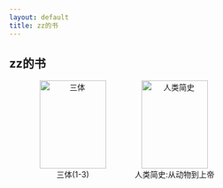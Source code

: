 ```yaml
---
layout: default
title: zz的书
---
```


zz的书
--------
<div class='line' style="padding-left: 28px">
    <div class='content' style="float: left; padding-left: 6.9px; padding-right: 16.9px; min-width: 160px">
        <div class='img' style="text-align: center">
            <img src="{{site.baseurl}}/assets/images/santi.jpeg" alt="三体" width="120" height="160" />
        </div>
        <div class='name' style="text-align: center">三体(1-3)</div>
    </div>
    <div class='content' style="float: left; padding-left: 6.9px; padding-right: 16.9px; min-width: 160px">
        <div class='img' style="text-align: center">
            <img src="{{site.baseurl}}/assets/images/renleijianshi.jpg" alt="人类简史" width="120" height="160" />
        </div>
        <div class='name' style="text-align: center">人类简史:从动物到上帝</div>
    </div>
</div>
